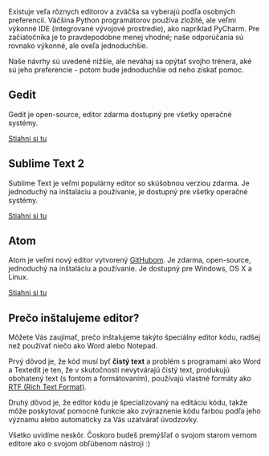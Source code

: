 Existuje veľa rôznych editorov a zväčša sa vyberajú podľa osobných preferencií. Väčšina Python programátorov používa zložité, ale veľmi výkonné IDE (integrované vývojové prostredie), ako napríklad PyCharm. Pre začiatočníka je to pravdepodobne menej vhodné; naše odporúčania sú rovnako výkonné, ale oveľa jednoduchšie.

Naše návrhy sú uvedené nižšie, ale neváhaj sa opýtať svojho trénera, aké sú jeho preferencie - potom bude jednoduchšie od neho získať pomoc.

## Gedit

Gedit je open-source, editor zdarma dostupný pre všetky operačné systémy.

[Stiahni si tu](https://wiki.gnome.org/Apps/Gedit#Download)

## Sublime Text 2

Sublime Text je veľmi populárny editor so skúšobnou verziou zdarma. Je jednoduchý na inštaláciu a používanie, je dostupný pre všetky operačné systémy.

[Stiahni si tu](http://www.sublimetext.com/2)

## Atom

Atom je veľmi nový editor vytvorený [GitHubom](http://github.com/). Je zdarma, open-source, jednoduchý na inštaláciu a používanie. Je dostupný pre Windows, OS X a Linux.

[Stiahni si tu](https://atom.io/)

## Prečo inštalujeme editor?

Môžete Vás zaujímať, prečo inštalujeme takýto špeciálny editor kódu, radšej než používať niečo ako Word alebo Notepad.

Prvý dôvod je, že kód musí byť **čistý text** a problém s programami ako Word a Textedit je ten, že v skutočnosti nevytvárajú čistý text, produkujú obohatený text (s fontom a formátovaním), používajú vlastné formáty ako [RTF (Rich Text Format)](https://en.wikipedia.org/wiki/Rich_Text_Format).

Druhý dôvod je, že editor kódu je špecializovaný na editáciu kódu, takže môže poskytovať pomocné funkcie ako zvýraznenie kódu farbou podľa jeho významu alebo automaticky za Vás uzatvárať úvodzovky.

Všetko uvidíme neskôr. Čoskoro budeš premýšľať o svojom starom vernom editore ako o svojom obľúbenom nástroji :)